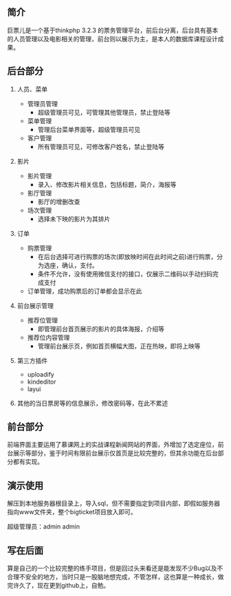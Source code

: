 ﻿## 简介

巨票儿是一个基于thinkphp 3.2.3 的票务管理平台，前后台分离，后台具有基本的人员管理以及电影相关的管理，前台则以展示为主，是本人的数据库课程设计成果。

## 后台部分

1. 人员、菜单
   - 管理员管理
      - 超级管理员可见，可管理其他管理员，禁止登陆等
   - 菜单管理
      - 管理后台菜单界面等，超级管理员可见
   - 客户管理
      - 所有管理员可见，可修改客户姓名，禁止登陆等
2. 影片
   - 影片管理
      - 录入、修改影片相关信息，包括标题，简介，海报等
   - 影厅管理
      - 影厅的增删改查
   - 场次管理
      - 选择未下映的影片为其排片
3. 订单
   - 购票管理
      - 在后台选择可进行购票的场次(即放映时间在此时间之前)进行购票，分为选座，确认，支付。
      - 条件不允许，没有使用微信支付的接口，仅展示二维码以手动扫码完成支付
   - 订单管理，成功购票后的订单都会显示在此
4. 前台展示管理
   - 推荐位管理
      - 即管理前台首页展示的影片的具体海报，介绍等
   - 推荐位内容管理
      - 管理前台展示页，例如首页横幅大图，正在热映，即将上映等
      
5. 第三方插件
   - uploadify
   - kindeditor
   - layui
6. 其他的当日票房等的信息展示，修改密码等，在此不累述
## 前台部分

前端界面主要运用了慕课网上的实战课程新闻网站的界面，外增加了选定座位，前台展示等部分，鉴于时间有限前台展示仅首页是比较完整的，但其余功能在后台部分都有实现。

## 演示使用
解压到本地服务器根目录上，导入sql，但不需要指定到项目内部，即假如服务器指向www文件夹，整个bigticket项目放入即可。

超级管理员：admin admin

## 写在后面

算是自己的一个比较完整的练手项目，但是回过头来看还是能发现不少Bug以及不合理不安全的地方，当时只是一股脑地想完成，不管怎样，这也算是一种成长，做完许久了，现在更到github上，自勉。
